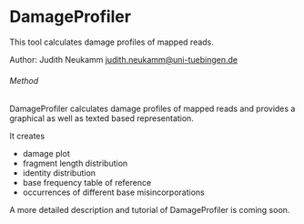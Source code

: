# DamageProfiler
This tool calculates damage profiles of mapped reads. 

Author: Judith Neukamm <judith.neukamm@uni-tuebingen.de>

###### Method
DamageProfiler calculates damage profiles of mapped reads and provides a 
graphical as well as texted based representation. 

It creates 
- damage plot
- fragment length distribution
- identity distribution 
- base frequency table of reference 
- occurrences of different base misincorporations

A more detailed description and tutorial of DamageProfiler is coming soon. 


